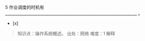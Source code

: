 5
作业调度的时机有__________________________________________________________________ 。
- [x]  

> 知识点：操作系统概述。
> 出处：网络
> 难度：1
> 解释
